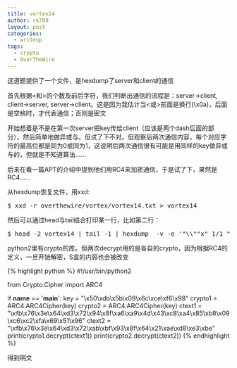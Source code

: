 ```yaml
---
title: vortex14
author: rk700
layout: post
categories:
  - writeup
tags:
  - crypto
  - OverTheWire
---
```

这道题提供了一个文件，是hexdump了server和client的通信

首先根据<和>的个数及前后字符，我们判断出通信的流程是：server->client, client->server, server->client。这是因为我估计当<或>前面是换行(\x0a)，后面是空格时，才代表通信；否则是密文

开始想着是不是在第一次server把key传给client（应该是两个dash后面的部分），然后简单地做异或与。但试了下不对。但观察后两次通信内容，每个对应字符的最高位都是同为0或同为1，这说明后两次通信很有可能是用同样的key做异或与的，但就是不知道算法……

后来在看一篇APT的介绍中提到他们用RC4来加密通信，于是试了下，果然是RC4……

从hexdump恢复文件，用xxd: 
<pre>$ xxd -r overthewire/vortex/vortex14.txt > vortex14</pre>
然后可以通过head与tail结合打印某一行，比如第二行： 
<pre>$ head -2 vortex14 | tail -1 | hexdump  -v -e '"\\""x" 1/1 "%02x" ""'`</pre>
python2里有crypto的库。但两次decrypt用的是各自的crypto，因为根据RC4的定义，一旦开始解密，S盒的内容也会被改变 

{% highlight python %}
#!/usr/bin/python2

from Crypto.Cipher import ARC4

if __name__ == '__main__':
    key = "\x50\xdb\x5b\x09\x6c\xce\xf6\x98"
    crypto1 = ARC4.ARC4Cipher(key)
    crypto2 = ARC4.ARC4Cipher(key)
    ctext1 = "\xfb\x76\x3e\x64\xd3\x72\x94\x8f\xa6\xa9\x4d\x43\xc8\xa4\x85\xb8\x09\xc6\xc2\xfa\x69\x51\x96"
    ctext2 = "\xfb\x76\x3e\x64\xd3\x72\xab\xbf\x93\x8f\x64\x21\xae\xd8\xe3\xbe"
    print(crypto1.decrypt(ctext1))
    print(crypto2.decrypt(ctext2))
{% endhighlight %}

得到明文